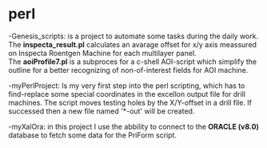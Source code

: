 # perl

-Genesis_scripts: 
is a project to automate some tasks during the daily work.</br> The <b>inspecta_result.pl</b> calculates an avarage offset for x/y axis meassured on Inspecta Roentgen Machine for each multilayer panel. </br> The <b>aoiProfile7.pl</b> is a subproces for a c-shell AOI-script which simplify the outline for a better recognizing of non-of-interest fields for AOI machine.    

-myPerlProject: 
Is my very first step into the perl scripting, which has to find-replace some special coordinates in the excellon output file for drill machines. The script moves testing holes by the X/Y-offset in a drill file. If successed then a new file named '*-out' will be created.

-myXalOra: 
in this project I use the abbility to connect to the <b>ORACLE (v8.0)</b> database to fetch some data for the PriForm script.

